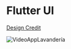 # Flutter UI

[Design Credit](https://dribbble.com/shots/5965530-Communities-checklists-App-Onboarding-UI/attachments)

![VideoAppLavandería](https://user-images.githubusercontent.com/31213239/73629196-55c39400-4620-11ea-8900-da2c4d22c86f.gif)

